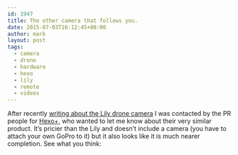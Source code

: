 ```yaml
---
id: 1947
title: The other camera that follows you.
date: 2015-07-03T16:12:45+00:00
author: mark
layout: post
tags:
  - camera
  - drone
  - hardware
  - hexo
  - lily
  - remote
  - videos
---
```

After recently [writing about the Lily drone camera](http://www.sallonoroff.co.uk/blog/2015/05/the-camera-that-follows-you/) I was contacted by the PR people for [Hexo+](https://hexoplus.com/), who wanted to let me know about their very similar product. It&#8217;s pricier than the Lily and doesn&#8217;t include a camera (you have to attach your own GoPro to it) but it also looks like it is much nearer completion. See what you think:

<span class="embed-youtube" style="text-align:center; display: block;"></span>